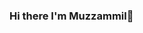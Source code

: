 ### Hi there I'm Muzzammil👋

<!--

Here's What I'm Working On:

- 🔭 I’m currently working on some front-end projects like my portfolio, and web apps using HTML, CSS and JS
- 🌱 I’m currently learning 3D Javascript animations, using FIGMA to create designs/prototypes of my UI and learning react.js to bring my projects to life
- 👯 I’m looking to collaborate on any basic front-end/UX applications
- 📫 How to reach me: sultaanmuzzammil@gmail.com
- 😄 Pronouns: he/him

Happy Coding :)
